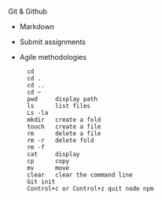 Git & Github
- Markdown
- Submit assignments
- Agile methodologies

        cd
        cd .
        cd ..
        cd ~
        pwd		display path
        ls		list files
        Ls -la	
        mkdir 	create a fold
        touch	create a file
        rm		delete a file
        rm -r	delete fold
        rm -f                                                                                  
        cat		display
        cp		copy
        mv		move
        clear	clear the command line
        Git init
        Control+c or Control+z quit node npm
